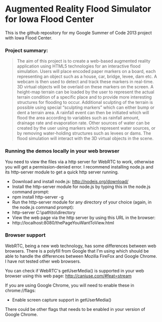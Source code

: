 Augmented Reality Flood Simulator for Iowa Flood Center
============

This is the github repository for my Google Summer of Code 2013 project with Iowa Flood Center.

### Project summary:

> The aim of this project is to create a web-based augmented reality application using HTML5 technologies for an interactive flood simulation. Users will place encoded paper markers on a board, each representing an object such as a house, car, bridge, levee, dam etc. A webcam is then used to detect and track these markers in real-time. 3D virtual objects will be overlaid on these markers on the screen. A height-map terrain can be loaded by the user to represent the actual terrain condition of a specific place and to provide more interesting structures for flooding to occur. Additional sculpting of the terrain is possible using special “sculpting markers” which can either bump or dent a terrain area. A rainfall event can then be initiated which will flood the area according to variables such as rainfall amount, drainage rate and evaporation rate. Other sources of water can be created by the user using markers which represent water sources, or by removing water-holding structures such as levees or dams. The flood simulation will interact with the 3D virtual objects in the scene.


### Running the demos locally in your web browser

You need to view the files via a http server for WebRTC to work, otherwise you will get a permission-denied error.
I recommend installing node.js and its http-server module to get a quick http server running.
* Download and install node.js: http://nodejs.org/download/
* Install the http-server module for node.js by typing this in the node.js command prompt:
 * npm install http-server -g
* Run the http-server module for any directory of your choice (again, in the node.js command prompt):
 * http-server C:\path\to\directory
* View the web page via the http server by using this URL in the browser:
 * http://localhost:8080/thePageYouWantToView.html

### Browser support

WebRTC, being a new web technology, has some differences between web browsers. There is a polyfill from Google that I'm using which should be able to handle the differences between Mozilla FireFox and Google Chrome. I have not tested other web browsers.

You can check if WebRTC's getUserMedia() is supported in your web browser using this web page: http://caniuse.com/#feat=stream

If you are using Google Chrome, you will need to enable these in chrome://flags:
* Enable screen capture support in getUserMedia()

There could be other flags that needs to be enabled in your version of Google Chrome.
